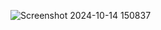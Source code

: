 ![Screenshot 2024-10-14 150837](https://github.com/user-attachments/assets/f2260cfe-b9fe-4e1b-9004-84edb60aebef)
